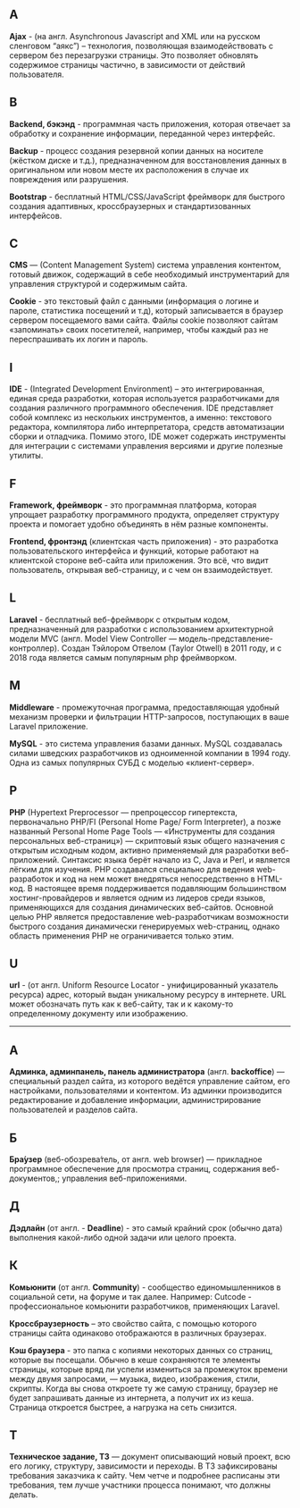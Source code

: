 ## A
**Ajax** - (на англ. Asynchronous Javascript and XML или на русском сленговом “аякс”) – технология, позволяющая взаимодействовать с сервером без перезагрузки страницы. Это позволяет обновлять содержимое страницы частично, в зависимости от действий пользователя.

## B
**Backend, бэкэнд** - программная часть приложения, которая отвечает за обработку и сохранение информации, переданной через интерфейс.

**Backup** - процесс создания резервной копии данных на носителе (жёстком диске и т.д.), предназначенном для восстановления данных в оригинальном или новом месте их расположения в случае их повреждения или разрушения.

**Bootstrap** - бесплатный HTML/CSS/JavaScript фреймворк для быстрого создания адаптивных, кроссбраузерных и стандартизованных интерфейсов.

## C
**CMS** — (Content Management System) система управления контентом, готовый движок, содержащий в себе необходимый инструментарий для управления структурой и содержимым сайта.

**Cookie** - это текстовый файл с данными (информация о логине и пароле, статистика посещений и т.д), который записывается в браузер сервером посещаемого вами сайта. Файлы cookie позволяют сайтам «запоминать» своих посетителей, например, чтобы каждый раз не переспрашивать их логин и пароль.


## I
**IDE** - (Integrated Development Environment) – это интегрированная, единая среда разработки, которая используется разработчиками для создания различного программного обеспечения. IDE представляет собой комплекс из нескольких инструментов, а именно: текстового редактора, компилятора либо интерпретатора, средств автоматизации сборки и отладчика. Помимо этого, IDE может содержать инструменты для интеграции с системами управления версиями и другие полезные утилиты.

## F
**Framework, фреймворк** - это программная платформа, которая упрощает разработку программного продукта, определяет структуру проекта и помогает удобно объединять в нём разные компоненты.

**Frontend, фронтэнд** (клиентская часть приложения) - это разработка пользовательского интерфейса и функций, которые работают на клиентской стороне веб-сайта или приложения. Это всё, что видит пользователь, открывая веб-страницу, и с чем он взаимодействует.

## L
**Laravel** - бесплатный веб-фреймворк с открытым кодом, предназначенный для разработки с использованием архитектурной модели MVC (англ. Model View Controller — модель-представление-контроллер). Создан Тэйлором Отвелом (Taylor Otwell) в 2011 году, и с 2018 года является самым популярным php фреймворком.

## M
**Middleware** - промежуточная программа, предоставляющая удобный механизм проверки и фильтрации HTTP-запросов, поступающих в ваше Laravel приложение.

**MySQL** - это система управления базами данных. MySQL создавалась силами шведских разработчиков из одноименной компании в 1994 году. Одна из самых популярных СУБД с моделью «клиент-сервер».

## P
**PHP** (Hypertext Preprocessor — препроцессор гипертекста, первоначально PHP/FI (Personal Home Page/ Form Interpreter), а позже названный Personal Home Page Tools — «Инструменты для создания персональных веб-страниц») — скриптовый язык общего назначения с открытым исходным кодом, активно применяемый для разработки веб-приложений. Синтаксис языка берёт начало из C, Java и Perl, и является лёгким для изучения. PHP создавался специально для ведения web-разработок и код на нем может внедряться непосредственно в HTML-код. В настоящее время поддерживается подавляющим большинством хостинг-провайдеров и является одним из лидеров среди языков, применяющихся для создания динамических веб-сайтов. Основной целью PHP является предоставление web-разработчикам возможности быстрого создания динамически генерируемых web-страниц, однако область применения PHP не ограничивается только этим.

## U
**url** - (от англ. Uniform Resource Locator - унифицированный указатель ресурса) адрес, который выдан уникальному ресурсу в интернете. URL может обозначать путь как к веб-сайту, так и к какому-то определенному документу или изображению.



----------------
## А
**Админка, админпанель, панель администратора** (англ. **backoffice**) — специальный раздел сайта, из которого ведётся управление сайтом, его настройками, пользователями и контентом. Из админки производится редактирование и добавление информации, администрирование пользователей и разделов сайта.

## Б
**Бра́узер** (веб-обозрева́тель, от англ. web browser) — прикладное программное обеспечение для просмотра страниц, содержания веб-документов,; управления веб-приложениями.

## Д
**Дэдлайн** (от англ. - **Deadline**) - это самый крайний срок (обычно дата) выполнения какой-либо одной задачи или целого проекта.

## К
**Комьюнити** (от англ. **Community**) - сообщество единомышленников в социальной сети, на форуме и так далее. Например: Cutcode - профессиональное комьюнити разработчиков, применяющих Laravel.

**Кроссбраузерность** – это свойство сайта, с помощью которого страницы сайта одинаково отображаются в различных браузерах.

**Кэш браузера** - это папка с копиями некоторых данных со страниц, которые вы посещали. Обычно в кеше сохраняются те элементы страницы, которые вряд ли успели измениться за промежуток времени между двумя запросами, — музыка, видео, изображения, стили, скрипты. Когда вы снова откроете ту же самую страницу, браузер не будет запрашивать данные из интернета, а получит их из кеша. Страница откроется быстрее, а нагрузка на сеть снизится.

## Т
**Техническое задание, ТЗ** — документ описывающий новый проект, всю его логику, структуру, зависимости и переходы. В ТЗ зафиксированы требования заказчика к сайту. Чем четче и подробнее расписаны эти требования, тем лучше участники процесса понимают, что должны делать.
